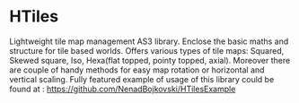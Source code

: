 HTiles
======
Lightweight tile map management AS3 library. Enclose the basic maths and structure for tile based worlds. Offers various types of tile maps: Squared, Skewed square, Iso, Hexa(flat topped, pointy topped, axial). Moreover there are couple of handy methods for easy map rotation or horizontal and vertical scaling. Fully featured example of usage of this library could be found at : https://github.com/NenadBojkovski/HTilesExample
